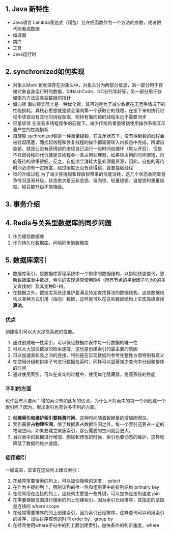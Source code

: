 ## 1. Java 新特性
* Java语言 Lambda表达式（闭包）允许把函数作为一个方法的参数，或者把代码看成数据
* 编译器
* 类库
* 工具
* Java运行时

## 2. synchronized如何实现
*  对象头Mark
锁就保存在对象头中，对象头分为两部分信息，第一部分用于存储对象自身运行时的数据，如HashCode，GC分代年龄等，另一部分用于存储指向方法区类型数据的指针
*  偏向锁
偏向锁实际上是一种优化锁，其目的是为了减少数据在无竞争情况下的性能损耗。其核心思想就是锁会偏向第一个获取它的线程，在接下来的执行过程中该锁没有其他的线程获取，则持有偏向锁的线程永远不需要同步
*  轻量级锁
在没有多线程竞争的前提下，减少传统的重量级锁使用操作系统互斥量产生的性能损耗
*  自旋锁
sychronized锁是一种重量级锁，在互斥状态下，没有得到锁的线程会被挂起阻塞，而挂起线程和恢复线程的操作都需要转入内核态中完成。所谓自旋锁，就是让没有获得锁的进程自己运行一段时间自循环（默认开启），但是不挂起线程的代价就是该线程会一直占用处理器，如果锁占用的时间很短，自旋等待的效果很好，反之，自旋锁会消耗大量处理器资源，因此，自旋的等待时间必须有一定限度，超过限度还没有获得锁，就要挂起线程
* 锁的升级过程
为了减少获得锁和释放锁带来的性能消耗，这几个状态会随着竞争情况逐渐升级，状态依次是无状态锁、偏向锁、轻量级锁、自旋锁和重量级锁。锁只能升级不能降级。

## 3. 事务介绍

## 4. Redis与关系型数据库的同步问题
1. 作为缓存数据库
2. 作为持久化数据库，间隔同步到数据库

## 5. 数据库索引
* 数据库索引，是数据库管理系统中一个排序的数据结构，以协助快速查询，更新数据库表中数据，索引的实现通常使用B树（所有节点的平衡因子均为0的多叉查找树）及其变种B+树。
* 在数据之外，数据库系统还维护着满足特定查找算法的数据结构，这些数据结构以某种方式引用（指向）数据，这样就可以在这些数据结构上实现高级查找**算法**。

### 优点
创建索引可以大大提高系统的性能。
1. 通过创建唯一性索引，可以保证数据库表中每一行数据的唯一性
2. 可以大大加快数据的检索速度，这也是创建索引的最主要的原因
3. 可以加速表和表之间的连接，特别是在实现数据的参考完整性方面特别有意义
4. 在使用分组和排序子句进行数据检索时，同样可以显著减少查询中分组和排序的时间
5. 通过使用索引，可以在查询的过程中，使用优化隐藏器，提高系统的性能

### 不利的方面
也许会有人要问：增加索引有如此多的优点，为什么不对表中的每一个列创建一个索引呢？因为，增加索引也有许多不利的方面。
1. **创建索引和维护索引要耗费时间**，这种时间随着数据量的增加而增加。
2. 索引需要**占物理空间**，除了数据表占数据空间之外，每一个索引还要占一定的物理空间，如果要建立聚簇索引，那么需要的空间就会更大。
3. 当对表中的数据进行增加、删除和修改的时候，索引也要动态的维护，这样就降低了数据的维护速度。

### 使用索引
一般说来，应该在这些列上建立索引：
1. 在经常需要搜索的列上，可以加快搜索的速度， select
2. 在作为主键的列上，强制该列的唯一性和组织表中的排列结构 primary key
3. 在经常用在连接的列上，这些列主要是一些外键，可以加快连接的速度 join
4. 在需要根据范围进行搜索的列上创建索引，因为索引已经排序，其指定的范围是连续的 where scope
5. 在经常需要排序的列上创建索引，因为索引已经排序，这样查询可以利用索引的排序，加快排序查询的时间 order by，group by
6. 在经常使用where子句中的列上面创建索引，加快条件的判断速度。where


